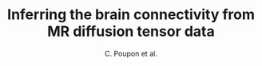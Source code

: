 ---
author: C. Poupon et al.
title: Inferring the brain connectivity from MR diffusion tensor data
year: 1999
type: book
booktitle: Lecture Notes in Computer Science (including subseries Lecture Notes in Artificial Intelligence and Lecture Notes in Bioinformatics)
---